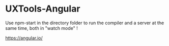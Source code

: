 # UXTools-Angular

Use npm-start in the directory folder to run the compiler and a server at the same time, both in "watch mode" !

https://angular.io/
